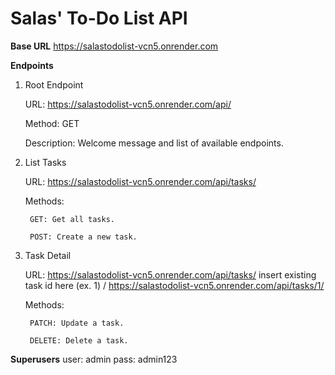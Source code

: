 # **Salas' To-Do List API**

**Base URL**
https://salastodolist-vcn5.onrender.com

**Endpoints**
1. Root Endpoint

    URL: https://salastodolist-vcn5.onrender.com/api/

    Method: GET

    Description: Welcome message and list of available endpoints.

2. List Tasks

    URL: https://salastodolist-vcn5.onrender.com/api/tasks/

    Methods:

        GET: Get all tasks.

        POST: Create a new task.

3. Task Detail

    URL: https://salastodolist-vcn5.onrender.com/api/tasks/ insert existing task id here (ex. 1) /
   https://salastodolist-vcn5.onrender.com/api/tasks/1/

    Methods:

        PATCH: Update a task.

        DELETE: Delete a task.

**Superusers**
user: admin
pass: admin123
